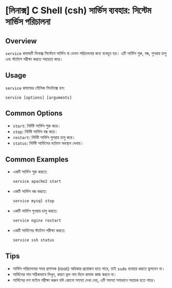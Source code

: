 # [লিনাক্স] C Shell (csh) সার্ভিস ব্যবহার: সিস্টেম সার্ভিস পরিচালনা

## Overview
`service` কমান্ডটি লিনাক্স সিস্টেমে সার্ভিস বা ডেমন পরিচালনার জন্য ব্যবহৃত হয়। এটি সার্ভিস শুরু, বন্ধ, পুনরায় চালু এবং স্ট্যাটাস পরীক্ষা করতে সহায়তা করে।

## Usage
`service` কমান্ডের মৌলিক সিনট্যাক্স হল:

```
service [options] [arguments]
```

## Common Options
- `start`: নির্দিষ্ট সার্ভিস শুরু করে।
- `stop`: নির্দিষ্ট সার্ভিস বন্ধ করে।
- `restart`: নির্দিষ্ট সার্ভিস পুনরায় চালু করে।
- `status`: নির্দিষ্ট সার্ভিসের বর্তমান অবস্থান দেখায়।

## Common Examples
- একটি সার্ভিস শুরু করতে:
  ```bash
  service apache2 start
  ```

- একটি সার্ভিস বন্ধ করতে:
  ```bash
  service mysql stop
  ```

- একটি সার্ভিস পুনরায় চালু করতে:
  ```bash
  service nginx restart
  ```

- একটি সার্ভিসের স্ট্যাটাস পরীক্ষা করতে:
  ```bash
  service ssh status
  ```

## Tips
- সার্ভিস পরিচালনার সময় প্রশাসক (root) অধিকার প্রয়োজন হতে পারে, তাই `sudo` ব্যবহার করতে ভুলবেন না।
- সার্ভিসের নাম সঠিকভাবে লিখুন, কারণ ভুল নাম দিলে কমান্ড কাজ করবে না।
- সার্ভিসের লগ ফাইল পরীক্ষা করুন যদি কোনো সমস্যা দেখা দেয়, এটি সমস্যা সমাধানে সহায়ক হতে পারে।